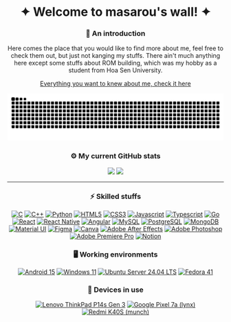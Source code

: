 <h1 align="center">
  ✦ Welcome to masarou's wall! ✦
</h1>

<h3 align="center">
  👋 An introduction
</h3>

<p align="center">
  Here comes the place that you would like to find more about me, feel free to check them out, but just not kanging my stuffs. There ain't much anything here except some stuffs about ROM building, which was my hobby as a student from Hoa Sen University.
</p>

<p align="center">
  <a href="https://itsurboimasarou.carrd.co/">Everything you want to knew about me, check it here</a>
  
  ![Snake animation](https://raw.githubusercontent.com/itsurboimasarou/itsurboimasarou/output/github-contribution-grid-snake-dark.svg)
</p>

<h3 align="center">
  ⚙️ My current GitHub stats
</h3>

<p align="center">
  <img height="180em" src="https://github-readme-stats.vercel.app/api?username=itsurboimasarou&show_icons=true&theme=dark"/>
  <img height="180em" src="https://github-readme-stats.vercel.app/api/top-langs/?username=itsurboimasarou&theme=dark&layout=compact"/>
</p>

---------------------------------------------------------------------------------------

<div align="center">

  ### ⚡ Skilled stuffs
  [![C](https://img.shields.io/badge/C-00599C?style=for-the-badge&logo=c&logoColor=white)](#)
  [![C++](https://img.shields.io/badge/C%2B%2B-00599C?style=for-the-badge&logo=c%2B%2B&logoColor=white)](#)
  [![Python](https://img.shields.io/badge/Python-14354C?style=for-the-badge&logo=python&logoColor=white)](#)
  [![HTML5](https://img.shields.io/badge/HTML5-E34F26?style=for-the-badge&logo=html5&logoColor=white)](#)
  [![CSS3](https://img.shields.io/badge/CSS3-1572B6?style=for-the-badge&logo=css3&logoColor=white)](#)
  [![Javascript](https://img.shields.io/badge/JavaScript-F7DF1E?style=for-the-badge&logo=javascript&logoColor=black)](#)
  [![Typescript](https://img.shields.io/badge/TypeScript-007ACC?style=for-the-badge&logo=typescript&logoColor=white)](#)
  [![Go](https://img.shields.io/badge/Go-00ADD8?style=for-the-badge&logo=go&logoColor=white)](#)
  [![React](https://img.shields.io/badge/React-20232A?style=for-the-badge&logo=react&logoColor=61DAFB)](#)
  [![React Native](https://img.shields.io/badge/React_Native-20232A?style=for-the-badge&logo=react&logoColor=61DAFB)](#)
  [![Angular](https://img.shields.io/badge/Angular-DD0031?style=for-the-badge&logo=angular&logoColor=white)](#)
  [![MySQL](https://img.shields.io/badge/MySQL-00000F?style=for-the-badge&logo=mysql&logoColor=white)](#)
  [![PostgreSQL](https://img.shields.io/badge/PostgreSQL-316192?style=for-the-badge&logo=postgresql&logoColor=white)](#)
  [![MongoDB](https://img.shields.io/badge/MongoDB-4EA94B?style=for-the-badge&logo=mongodb&logoColor=white)](#)
  [![Material UI](https://img.shields.io/badge/Material--UI-0081CB?style=for-the-badge&logo=material-ui&logoColor=white)](#)
  [![Figma](https://img.shields.io/badge/Figma-F24E1E?style=for-the-badge&logo=figma&logoColor=white)](#)
  [![Canva](https://img.shields.io/badge/Canva-%2300C4CC.svg?&style=for-the-badge&logo=Canva&logoColor=whitee)](#)
  [![Adobe After Effects](https://img.shields.io/badge/Adobe%20after%20affects-CF96FD?style=for-the-badge&logo=Adobe%20after%20effects&logoColor=393665)](#)
  [![Adobe Photoshop](https://img.shields.io/badge/Adobe%20Photoshop-31A8FF?style=for-the-badge&logo=Adobe%20Photoshop&logoColor=black)](#)
  [![Adobe Premiere Pro](https://img.shields.io/badge/Adobe%20Premiere%20Pro-9999FF?style=for-the-badge&logo=Adobe%20Premiere%20Pro&logoColor=white)](#)
  [![Notion](https://img.shields.io/badge/Notion-000000?style=for-the-badge&logo=notion&logoColor=white)](#)
  

  ### 🖥️ Working environments
  [![Android 15](https://img.shields.io/badge/Android_15-32DE84?style=for-the-badge&logo=android&logoColor=white)](https://www.android.com/android-15)
  [![Windows 11](https://img.shields.io/badge/Windows_11-0078D6?style=for-the-badge&logo=microsoft&logoColor=white)](https://www.microsoft.com/en-us/windows/windows-11)
  [![Ubuntu Server 24.04 LTS](https://img.shields.io/badge/Ubuntu_Server_24.04_LTS-E95420?style=for-the-badge&logo=ubuntu&logoColor=white)](https://releases.ubuntu.com/noble)
  [![Fedora 41](https://img.shields.io/badge/Fedora_41-294172?style=for-the-badge&logo=fedora&logoColor=white)](https://fedoramagazine.org/announcing-fedora-linux-41/)

  ### 📱 Devices in use
  [![Lenovo ThinkPad P14s Gen 3](https://img.shields.io/badge/Lenovo-ThinkPad_P14s_Gen_3-ED1C24?style=for-the-badge&logo=lenovo&logoColor=white)](#)
  [![Google Pixel 7a (lynx)](https://img.shields.io/badge/Google_Pixel_7a-343434?style=for-the-badge&logo=google&logoColor=ffffff)](https://blog.google/products/pixel/pixel-7a-io-2023/)
  [![Redmi K40S (munch)](https://img.shields.io/badge/Redmi_K40S-fd4900?style=for-the-badge&logo=xiaomi&logoColor=ffffff)](https://www.mi.com/redmik40s)

</div>

